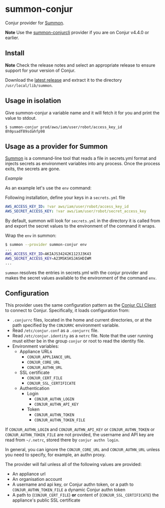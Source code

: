 # summon-conjur

Conjur provider for [Summon](https://github.com/cyberark/summon).

**Note** Use the [summon-conjurcli](https://github.com/conjurinc/summon-conjurcli) provider if you are on Conjur v4.4.0 or earlier.

## Install

**Note** Check the release notes and select an appropriate release to ensure support for your version of Conjur.

Download the [latest release](https://github.com/cyberark/summon-conjur/releases) and extract it to the directory `/usr/local/lib/summon`.

## Usage in isolation

Give summon-conjur a variable name and it will fetch it for you and print the value to stdout.

```sh-session
$ summon-conjur prod/aws/iam/user/robot/access_key_id
8h9psadf89sdahfp98
```

## Usage as a provider for Summon

[Summon](https://github.com/cyberark/summon/) is a command-line tool that reads a file in secrets.yml format and injects secrets as environment variables into any process. Once the process exits, the secrets are gone.

*Example*

As an example let's use the `env` command: 

Following installation, define your keys in a `secrets.yml` file

```yml
AWS_ACCESS_KEY_ID: !var aws/iam/user/robot/access_key_id
AWS_SECRET_ACCESS_KEY: !var aws/iam/user/robot/secret_access_key
```

By default, summon will look for `secrets.yml` in the directory it is called from and export the secret values to the environment of the command it wraps.

Wrap the `env` in summon:

```sh
$ summon --provider summon-conjur env
...
AWS_ACCESS_KEY_ID=AKIAJS34242K1123J3K43
AWS_SECRET_ACCESS_KEY=A23MSKSKSJASHDIWM
...
```

`summon` resolves the entries in secrets.yml with the conjur provider and makes the secret values available to the environment of the command `env`.
 
## Configuration

This provider uses the same configuration pattern as the [Conjur CLI
Client](https://github.com/conjurinc/api-ruby#configuration) to connect to Conjur.
Specifically, it loads configuration from:

 * `.conjurrc` files, located in the home and current directories, or at the
    path specified by the `CONJURRC` environment variable.
 * Read `/etc/conjur.conf` as a `.conjurrc` file.
 * Read `/etc/conjur.identity` as a `netrc` file. Note that the user running must either be in the group `conjur` or root to read the identity file.
 * Environment variables:
   * Appliance URLs
     * `CONJUR_APPLIANCE_URL`
     * `CONJUR_CORE_URL`
     * `CONJUR_AUTHN_URL`
   * SSL certificate
     * `CONJUR_CERT_FILE`
     * `CONJUR_SSL_CERTIFICATE`
   * Authentication
     * Login
       * `CONJUR_AUTHN_LOGIN`
       * `CONJUR_AUTHN_API_KEY`
     * Token
       * `CONJUR_AUTHN_TOKEN`
       * `CONJUR_AUTHN_TOKEN_FILE`

If `CONJUR_AUTHN_LOGIN` and `CONJUR_AUTHN_API_KEY` or `CONJUR_AUTHN_TOKEN` or `CONJUR_AUTHN_TOKEN_FILE` are not provided, the username and API key are read from `~/.netrc`, stored there by `conjur authn login`.

In general, you can ignore the `CONJUR_CORE_URL` and `CONJUR_AUTHN_URL` unless
you need to specify, for example, an authn proxy.

The provider will fail unless all of the following values are provided:

 * An appliance url
 * An organisation account
 * A username and api key, or Conjur authn token, or a path to `CONJUR_AUTHN_TOKEN_FILE` a dynamic Conjur authn token
 * A path to (`CONJUR_CERT_FILE`) **or** content of (`CONJUR_SSL_CERTIFICATE`) the appliance's public SSL certificate